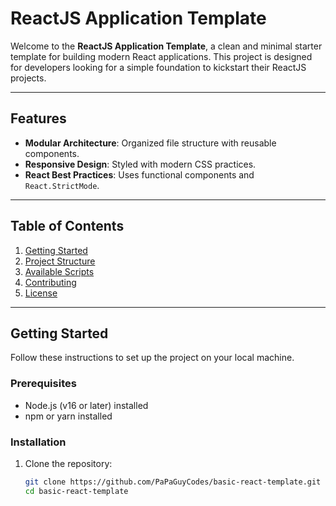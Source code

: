 # ReactJS Application Template

Welcome to the **ReactJS Application Template**, a clean and minimal starter template for building modern React applications. This project is designed for developers looking for a simple foundation to kickstart their ReactJS projects.

---

## Features

- **Modular Architecture**: Organized file structure with reusable components.
- **Responsive Design**: Styled with modern CSS practices.
- **React Best Practices**: Uses functional components and `React.StrictMode`.

---

## Table of Contents

1. [Getting Started](#getting-started)
2. [Project Structure](#project-structure)
3. [Available Scripts](#available-scripts)
4. [Contributing](#contributing)
5. [License](#license)

---

## Getting Started

Follow these instructions to set up the project on your local machine.

### Prerequisites

- Node.js (v16 or later) installed
- npm or yarn installed

### Installation

1. Clone the repository:
   ```bash
   git clone https://github.com/PaPaGuyCodes/basic-react-template.git
   cd basic-react-template
